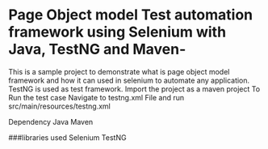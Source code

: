 # Page Object model Test automation framework using Selenium with Java, TestNG and Maven-
This is a sample project to demonstrate what is page object model framework and how it can used in selenium to automate any application.
TestNG is used as test framework.
Import the project as a maven project
To Run the test case Navigate to testng.xml File and run 
src/main/resources/testng.xml

Dependency
Java
Maven

###libraries used
Selenium
TestNG
